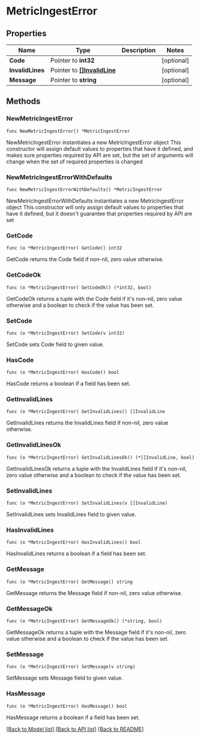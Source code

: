 # MetricIngestError

## Properties

Name | Type | Description | Notes
------------ | ------------- | ------------- | -------------
**Code** | Pointer to **int32** |  | [optional] 
**InvalidLines** | Pointer to [**[]InvalidLine**](InvalidLine.md) |  | [optional] 
**Message** | Pointer to **string** |  | [optional] 

## Methods

### NewMetricIngestError

`func NewMetricIngestError() *MetricIngestError`

NewMetricIngestError instantiates a new MetricIngestError object
This constructor will assign default values to properties that have it defined,
and makes sure properties required by API are set, but the set of arguments
will change when the set of required properties is changed

### NewMetricIngestErrorWithDefaults

`func NewMetricIngestErrorWithDefaults() *MetricIngestError`

NewMetricIngestErrorWithDefaults instantiates a new MetricIngestError object
This constructor will only assign default values to properties that have it defined,
but it doesn't guarantee that properties required by API are set

### GetCode

`func (o *MetricIngestError) GetCode() int32`

GetCode returns the Code field if non-nil, zero value otherwise.

### GetCodeOk

`func (o *MetricIngestError) GetCodeOk() (*int32, bool)`

GetCodeOk returns a tuple with the Code field if it's non-nil, zero value otherwise
and a boolean to check if the value has been set.

### SetCode

`func (o *MetricIngestError) SetCode(v int32)`

SetCode sets Code field to given value.

### HasCode

`func (o *MetricIngestError) HasCode() bool`

HasCode returns a boolean if a field has been set.

### GetInvalidLines

`func (o *MetricIngestError) GetInvalidLines() []InvalidLine`

GetInvalidLines returns the InvalidLines field if non-nil, zero value otherwise.

### GetInvalidLinesOk

`func (o *MetricIngestError) GetInvalidLinesOk() (*[]InvalidLine, bool)`

GetInvalidLinesOk returns a tuple with the InvalidLines field if it's non-nil, zero value otherwise
and a boolean to check if the value has been set.

### SetInvalidLines

`func (o *MetricIngestError) SetInvalidLines(v []InvalidLine)`

SetInvalidLines sets InvalidLines field to given value.

### HasInvalidLines

`func (o *MetricIngestError) HasInvalidLines() bool`

HasInvalidLines returns a boolean if a field has been set.

### GetMessage

`func (o *MetricIngestError) GetMessage() string`

GetMessage returns the Message field if non-nil, zero value otherwise.

### GetMessageOk

`func (o *MetricIngestError) GetMessageOk() (*string, bool)`

GetMessageOk returns a tuple with the Message field if it's non-nil, zero value otherwise
and a boolean to check if the value has been set.

### SetMessage

`func (o *MetricIngestError) SetMessage(v string)`

SetMessage sets Message field to given value.

### HasMessage

`func (o *MetricIngestError) HasMessage() bool`

HasMessage returns a boolean if a field has been set.


[[Back to Model list]](../README.md#documentation-for-models) [[Back to API list]](../README.md#documentation-for-api-endpoints) [[Back to README]](../README.md)


